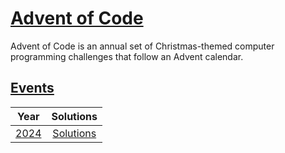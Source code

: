# [Advent of Code](https://adventofcode.com/)

Advent of Code is an annual set of Christmas-themed computer programming challenges that follow an Advent calendar.

## [Events](https://adventofcode.com/events)

|                  Year                  |      Solutions      |
| :------------------------------------: | :-----------------: |
| [2024](https://adventofcode.com/2024/) | [Solutions](./2024) |
